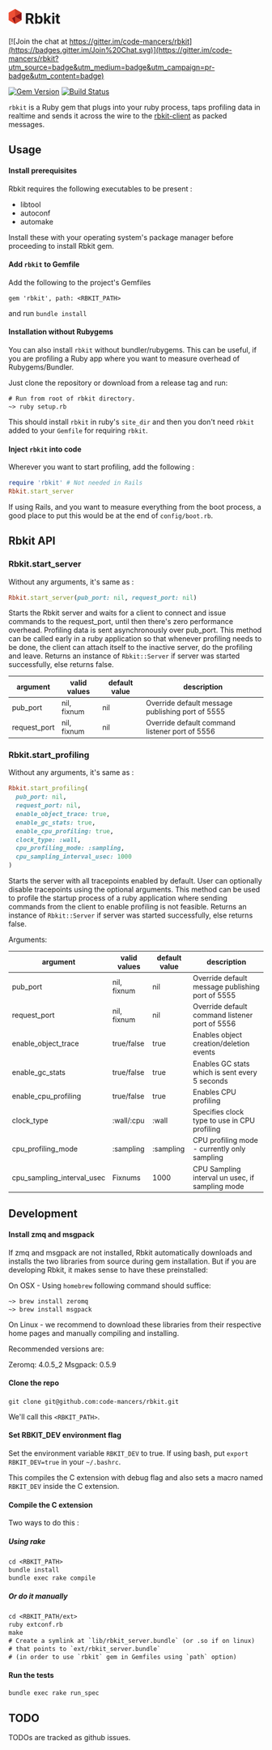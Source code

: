 <img src="./logo.png" height="30px" /> Rbkit
============================================

[![Join the chat at https://gitter.im/code-mancers/rbkit](https://badges.gitter.im/Join%20Chat.svg)](https://gitter.im/code-mancers/rbkit?utm_source=badge&utm_medium=badge&utm_campaign=pr-badge&utm_content=badge)

[![Gem Version](https://badge.fury.io/rb/rbkit.svg)](http://badge.fury.io/rb/rbkit)
[![Build Status](https://travis-ci.org/code-mancers/rbkit.svg?branch=tests)](https://travis-ci.org/code-mancers/rbkit)

`rbkit` is a Ruby gem that plugs into your ruby process, taps profiling data
in realtime and sends it across the wire to the [rbkit-client](https://github.com/code-mancers/rbkit-client)
as packed messages.

## Usage

#### Install prerequisites

Rbkit requires the following executables to be present :

* libtool
* autoconf
* automake

Install these with your operating system's package manager before proceeding
to install Rbkit gem.

#### Add `rbkit` to Gemfile

Add the following to the project's Gemfiles

```
gem 'rbkit', path: <RBKIT_PATH>
```


and run `bundle install`

#### Installation without Rubygems

You can also install `rbkit` without bundler/rubygems. This can
be useful, if you are profiling a Ruby app where you want to measure
overhead of Rubygems/Bundler.

Just clone the repository or download from a release tag and run:

```
# Run from root of rbkit directory.
~> ruby setup.rb
```

This should install `rbkit`
in ruby's `site_dir` and then you don't need `rbkit` added to your
`Gemfile` for requiring `rbkit`.

#### Inject `rbkit` into code

Wherever you want to start profiling, add the following :

```ruby
require 'rbkit' # Not needed in Rails
Rbkit.start_server
```

If using Rails, and you want to measure everything from the boot process,
a good place to put this would be at the end of `config/boot.rb`.

## Rbkit API

### Rbkit.start_server

Without any arguments, it's same as :
```ruby
Rbkit.start_server(pub_port: nil, request_port: nil)
```

Starts the Rbkit server and waits for a client to connect and issue
commands to the request_port, until then there's zero performance overhead.
Profiling data is sent asynchronously over pub_port.
This method can be called early in a ruby application so that
whenever profiling needs to be done, the client can attach itself to the
inactive server, do the profiling and leave. Returns an instance of
`Rbkit::Server` if server was started successfully, else returns false.


|argument      | valid values | default value | description                                       |
|--------------|--------------|---------------|---------------------------------------------------|
|pub_port      | nil, fixnum  | nil           | Override default message publishing port of 5555  |
|request_port  | nil, fixnum  | nil           | Override default command listener port of 5556    |


### Rbkit.start_profiling

Without any arguments, it's same as :
```ruby
Rbkit.start_profiling(
  pub_port: nil,
  request_port: nil,
  enable_object_trace: true,
  enable_gc_stats: true,
  enable_cpu_profiling: true,
  clock_type: :wall,
  cpu_profiling_mode: :sampling,
  cpu_sampling_interval_usec: 1000
)
```

Starts the server with all tracepoints enabled by default. User can
optionally disable tracepoints using the optional arguments.
This method can be used to profile the startup process of a ruby
application where sending commands from the client to enable
profiling is not feasible. Returns an instance of `Rbkit::Server`
if server was started successfully, else returns false.

Arguments:

|argument                   | valid values | default value | description                                      |
|---------------------------|--------------|---------------|--------------------------------------------------|
|pub_port                   | nil, fixnum  | nil           | Override default message publishing port of 5555 |
|request_port               | nil, fixnum  | nil           | Override default command listener port of 5556   |
|enable_object_trace        | true/false   | true          | Enables object creation/deletion events          |
|enable_gc_stats            | true/false   | true          | Enables GC stats which is sent every 5 seconds   |
|enable_cpu_profiling       | true/false   | true          | Enables CPU profiling                            |
|clock_type                 | :wall/:cpu   | :wall         | Specifies clock type to use in CPU profiling     |
|cpu_profiling_mode         | :sampling    | :sampling     | CPU profiling mode - currently only sampling     |
|cpu_sampling_interval_usec | Fixnums      | 1000          | CPU Sampling interval un usec, if sampling mode  |


## Development

#### Install zmq and msgpack

If zmq and msgpack are not installed, Rbkit automatically downloads
and installs the two libraries from source during gem installation.
But if you are developing Rbkit, it makes sense to have these
preinstalled:

On OSX - Using `homebrew` following command should suffice:

```
~> brew install zeromq
~> brew install msgpack
```

On Linux - we recommend to download these libraries
from their respective home pages and manually compiling
and installing.

Recommended versions are:

Zeromq: 4.0.5_2
Msgpack: 0.5.9

#### Clone the repo

`git clone git@github.com:code-mancers/rbkit.git`

We'll call this `<RBKIT_PATH>`.

#### Set RBKIT_DEV environment flag

Set the environment variable `RBKIT_DEV` to true.
If using bash, put `export RBKIT_DEV=true` in your `~/.bashrc`.

This compiles the C extension with debug flag and also sets a macro named
`RBKIT_DEV` inside the C extension.

#### Compile the C extension

Two ways to do this :

##### Using rake

```
cd <RBKIT_PATH>
bundle install
bundle exec rake compile

```

##### Or do it manually

```
cd <RBKIT_PATH/ext>
ruby extconf.rb
make
# Create a symlink at `lib/rbkit_server.bundle` (or .so if on linux)
# that points to `ext/rbkit_server.bundle`
# (in order to use `rbkit` gem in Gemfiles using `path` option)
```

#### Run the tests

```
bundle exec rake run_spec
```

## TODO

TODOs are tracked as github issues.
